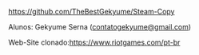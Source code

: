 https://github.com/TheBestGekyume/Steam-Copy

Alunos:
Gekyume Serna (contatogekyume@gmail.com)

Web-Site clonado:https://www.riotgames.com/pt-br